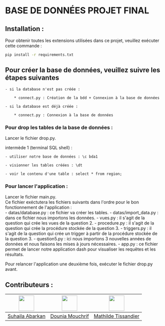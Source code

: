 # BASE DE DONNÉES PROJET FINAL

## Installation : 

Pour obtenir toutes les extensions utilisées dans ce projet, veuillez exécuter cette commande : 

```bash 
pip install -r requirements.txt
```

## Pour créer la base de données, veuillez suivre les étapes suivantes

    - si la database n'est pas créée :

        * connect.py : Création de la bdd + Connexion à la base de données

    - si la database est déjà créée :

        * connect.py : Connexion à la base de données

### Pour drop les tables de la base de données :

Lancer le fichier drop.py.

intermède 1 (terminal SQL shell) :

    - utiliser notre base de données : \c bda1

    - visionner les tables créées : \dt

    - voir le contenu d'une table : select * from region;

### Pour lancer l'application :

Lancer le fichier main.py.\
Ce fichier exéctutera les fichiers suivants dans l'ordre pour le bon fonctionnement de l'application :\
    - datas/database.py : ce fichier va créer les tables.
    - datas/import_data.py : dans ce fichier nous importons les données.
    - vues.py : il s'agit de la question qui crée les vues de la question 2.
    - procedure.py : il s'agit de la question qui crée la procédure stockée de la question 3.
    - triggers.py : il s'agit de la question qui crée un trigger à partir de la procédure stockée de la question 3.
    - question5.py : ici nous importons 3 nouvelles années de données et nous faisons les mises à jours nécessaires.
    - app.py : ce fichier permet de lancer notre application dash pour visualiser les requêtes et les résultats.

Pour relancer l'application une deuxième fois, exécuter le fichier drop.py avant.

## Contributeurs  : 

| [<img src="https://avatars.githubusercontent.com/u/102798630?v=4" width="50" height="50" alt=""/>](https://github.com/suhailaabarkan) | [<img src="https://avatars.githubusercontent.com/u/102798610?v=4" width="50" height="50" alt=""/>](https://github.com/douniamouchrif) | [<img src="https://avatars.githubusercontent.com/u/102798509?v=4" width="50" height="50" alt=""/>](https://github.com/mathildetissandier) |
| :-----------------------------------------------------------------------------------------------------------------------------: | :-------------------------------------------------------------------------------------------------------------------------: | :--------------------------------------------------------------------------------------------------------------------: |
|                                        [Suhaila Abarkan](https://github.com/suhailaabarkan)                                        |                                    [Dounia Mouchrif](https://github.com/douniamouchrif)                                    |                               [Mathilde Tissandier](https://github.com/mathildetissandier)                               |
